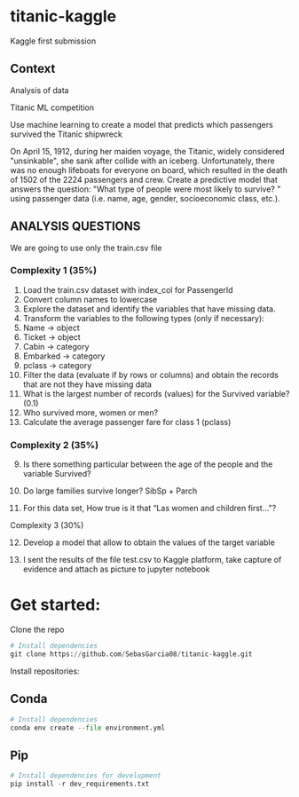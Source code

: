 # titanic-kaggle
Kaggle first submission

## Context
Analysis of data

Titanic ML competition

Use machine learning to create a model that predicts which
passengers survived the Titanic shipwreck

On April 15, 1912, during her maiden voyage, the Titanic,
widely considered "unsinkable", she sank after
collide with an iceberg. Unfortunately, there was no
enough lifeboats for everyone on board, which resulted
in the death of 1502 of the 2224 passengers and crew.
Create a predictive model that answers the question: "What
type of people were most likely to survive? "
using passenger data (i.e. name, age, gender,
socioeconomic class, etc.).

## ANALYSIS QUESTIONS
We are going to use only the train.csv file
### Complexity 1 (35%)
1. Load the train.csv dataset with index_col for PassengerId
2. Convert column names to lowercase
3. Explore the dataset and identify the variables that have missing data.
4. Transform the variables to the following types (only if necessary):
1. Name -> object
2. Ticket -> object
3. Cabin -> category
4. Embarked -> category
5. pclass -> category
5. Filter the data (evaluate if by rows or columns) and obtain the records that are not
they have missing data
6. What is the largest number of records (values) for the Survived variable?
(0.1)
7. Who survived more, women or men?
8. Calculate the average passenger fare for class 1 (pclass)

### Complexity 2 (35%)

9. Is there something particular between
the age of the people and the
variable Survived?

10. Do large families
survive longer? SibSp +
Parch

11. For this data set,
How true is it that “Las
women and children
first…"?

Complexity 3 (30%)

12. Develop a model that
allow to obtain the values
of the target variable

13. I sent the results of the
file test.csv to
Kaggle platform, take
capture of evidence and
attach as picture to
jupyter notebook

# Get started:

Clone the repo

```python
# Install dependencies
git clone https://github.com/SebasGarcia08/titanic-kaggle.git
```

Install repositories:

## Conda

```python
# Install dependencies
conda env create --file environment.yml
```

## Pip

```python
# Install dependencies for development
pip install -r dev_requirements.txt
```
